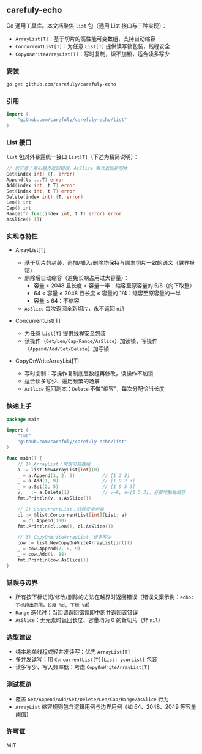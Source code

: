 ## carefuly-echo

Go 通用工具库。本文档聚焦 `list` 包（通用 List 接口与三种实现）：
- `ArrayList[T]`：基于切片的高性能可变数组，支持自动缩容
- `ConcurrentList[T]`：为任意 `List[T]` 提供读写锁包装，线程安全
- `CopyOnWriteArrayList[T]`：写时复制，读不加锁，适合读多写少

### 安装

```bash
go get github.com/carefuly/carefuly-echo
```

### 引用

```go
import (
	"github.com/carefuly/carefuly-echo/list"
)
```

### List 接口

`list` 包对外暴露统一接口 `List[T]`（下述为精简说明）：

```go
// 仅示意：索引越界返回错误，AsSlice 每次返回新切片
Get(index int) (T, error)
Append(ts ...T) error
Add(index int, t T) error
Set(index int, t T) error
Delete(index int) (T, error)
Len() int
Cap() int
Range(fn func(index int, t T) error) error
AsSlice() []T
```

### 实现与特性

- ArrayList[T]
  - 基于切片的封装，追加/插入/删除均保持与原生切片一致的语义（越界报错）
  - 删除后自动缩容（避免长期占用过大容量）：
    - 容量 > 2048 且长度 < 容量一半：缩容至原容量的 5/8（向下取整）
    - 64 < 容量 ≤ 2048 且长度 ≤ 容量的 1/4：缩容至原容量的一半
    - 容量 ≤ 64：不缩容
  - `AsSlice` 每次返回全新切片，永不返回 `nil`

- ConcurrentList[T]
  - 为任意 `List[T]` 提供线程安全包装
  - 读操作（`Get/Len/Cap/Range/AsSlice`）加读锁，写操作（`Append/Add/Set/Delete`）加写锁

- CopyOnWriteArrayList[T]
  - 写时复制：写操作复制底层数组再修改，读操作不加锁
  - 适合读多写少、遍历频繁的场景
  - `AsSlice` 返回副本；`Delete` 不做“缩容”，每次分配恰当长度

### 快速上手

```go
package main

import (
	"fmt"
	"github.com/carefuly/carefuly-echo/list"
)

func main() {
	// 1) ArrayList：常规可变数组
	a := list.NewArrayList[int](0)
	_ = a.Append(1, 2, 3)          // [1 2 3]
	_ = a.Add(1, 9)                // [1 9 2 3]
	_ = a.Set(2, 5)                // [1 9 5 3]
	v, _ := a.Delete(1)            // v=9, a=[1 5 3]，必要时触发缩容
	fmt.Println(v, a.AsSlice())

	// 2) ConcurrentList：线程安全包装
	cl := &list.ConcurrentList[int]{List: a}
	_ = cl.Append(100)
	fmt.Println(cl.Len(), cl.AsSlice())

	// 3) CopyOnWriteArrayList：读多写少
	cow := list.NewCopyOnWriteArrayList[int]()
	_ = cow.Append(7, 8, 9)
	_ = cow.Add(1, 88)
	fmt.Println(cow.AsSlice())
}
```

### 错误与边界

- 所有按下标访问/修改/删除的方法在越界时返回错误（错误文案示例：`echo: 下标超出范围，长度 %d, 下标 %d`）
- `Range` 迭代时：当回调返回错误即中断并返回该错误
- `AsSlice`：无元素时返回长度、容量均为 0 的新切片（非 `nil`）

### 选型建议

- 纯本地单线程或轻并发读写：优先 `ArrayList[T]`
- 多并发读写：用 `ConcurrentList[T]{List: yourList}` 包装
- 读多写少、写入频率低：考虑 `CopyOnWriteArrayList[T]`

### 测试概览

- 覆盖 `Get/Append/Add/Set/Delete/Len/Cap/Range/AsSlice` 行为
- `ArrayList` 缩容规则包含逻辑用例与边界用例（如 64、2048、2049 等容量阈值）

### 许可证

MIT


